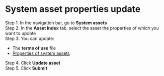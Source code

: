 # System asset properties update

Step 1. In the navigation bar, go to **System assets**  
Step 2. In the **Asset index** tab, select the asset the properties of which you want to update  
Step 3. You can update:

* The **terms of use** file
* [Properties of system assets](https://cryptofund.software/resources/product-guide/admins/system-assets-management/properties-of-system-assets/)

Step 4. Click **Update asset**  
Step 5. Click **Submit**  



